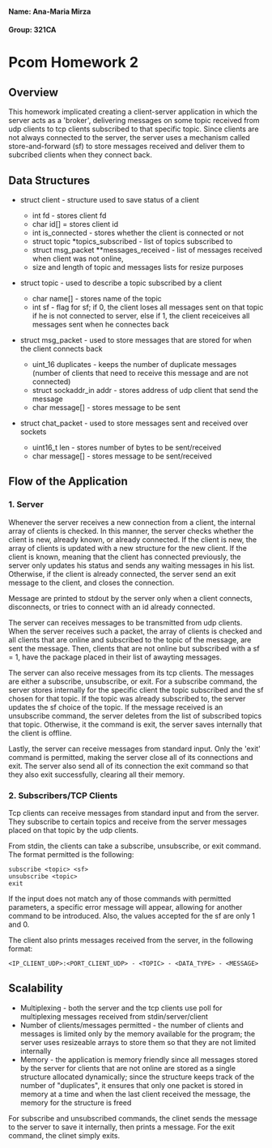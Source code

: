 #### Name: Ana-Maria Mirza
#### Group: 321CA

#
# Pcom Homework 2

## Overview
This homework implicated creating a client-server application in which the
server acts as a 'broker', delivering messages on some topic received from udp 
clients to tcp clients subscribed to that specific topic. Since clients are 
not always connected to the server, the server uses a mechanism called 
store-and-forward (sf) to store messages received and deliver them to 
subcribed clients when they connect back.


## Data Structures
* struct client - structure used to save status of a client

    - int fd - stores client fd
    - char id[] = stores client id
    - int is_connected - stores whether the client is connected or not
    - struct topic *topics_subscribed - list of topics subscribed to
    - struct msg_packet **messages_received - list of messages received when 
                                              client was not online, 
    - size and length of topic and messages lists for resize purposes

* struct topic - used to describe a topic subscribed by a client

    - char name[] - stores name of the topic
    - int sf - flag for sf; if 0, the client loses all messages sent on that 
                topic if he is not connected to server, else if 1, the client 
                receiceives all messages sent when he connectes back

* struct msg_packet - used to store messages that are stored for when the 
                      client connects back

    - uint_16 duplicates - keeps the number of duplicate messages (number of 
                           clients that need to receive this message and are 
                           not connected)
    - struct sockaddr_in addr - stores address of udp client that send the 
                                message
    - char message[] - stores message to be sent

* struct chat_packet - used to store messages sent and received over sockets

    - uint16_t len - stores number of bytes to be sent/received
    - char message[] - stores message to be sent/received

## Flow of the Application
### 1. Server
Whenever the server receives a new connection from a client, the internal 
array of clients is checked. In this manner, the server checks whether the 
client is new, already known, or already connected. If the client is new, the 
array of clients is updated with a new structure for the new client. If the 
client is known, meaning that the client has connected previously, the server 
only updates his status and sends any waiting messages in his list. Otherwise, 
if the client is already connected, the server send an exit message to the 
client, and closes the connection.

Message are printed to stdout by the server only when a client connects, 
disconnects, or tries to connect with an id already connected.

The server can receives messages to be transmitted from udp clients. When the 
server receives such a packet, the array of clients is checked and all clients 
that are online and subscribed to the topic of the message, are sent the 
message. Then, clients that are not online but subscribed with a sf = 1, have 
the package placed in their list of awayting messages.

The server can also receive messages from its tcp clients. The messages are 
either a subscribe, unsubscribe, or exit. For a subscribe command, the server 
stores internally for the specific client the topic subscribed and the sf 
chosen for that topic. If the topic was already subscribed to, the server 
updates the sf choice of the topic. If the message received is an unsubscribe 
command, the server deletes from the list of subscribed topics that topic. 
Otherwise, it the command is exit, the server saves internally that the client 
is offline.

Lastly, the server can receive messages from standard input. Only the 'exit' 
command is permitted, making the server close all of its connections and exit. 
The server also send all of its connection the exit command so that they also 
exit successfully, clearing all their memory.

### 2. Subscribers/TCP Clients
Tcp clients can receive messages from standard input and from the server. They 
subscribe to certain topics and receive from the server messages placed on 
that topic by the udp clients.

From stdin, the clients can take a subscribe, unsubscribe, or exit command.
The format permitted is the following:

    subscribe <topic> <sf> 
    unsubscribe <topic>
    exit

If the input does not match any of those commands with permitted parameters,
a specific error message will appear, allowing for another command to be
introduced. Also, the values accepted for the sf are only 1 and 0. 

The client also prints messages received from the server, in the following format:

    <IP_CLIENT_UDP>:<PORT_CLIENT_UDP> - <TOPIC> - <DATA_TYPE> - <MESSAGE>

## Scalability
* Multiplexing - both the server and the tcp clients use poll for multiplexing
                 messages received from stdin/server/client
* Number of clients/messages permitted - the number of clients and messages is 
                                         limited only by the memory available 
                                         for the program; the server uses 
                                         resizeable arrays to store them so
                                         that they are not limited internally
* Memory - the application is memory friendly since all messages stored by the 
           server for clients that are not online are stored as a single
           structure allocated dynamically; since the structure keeps track
           of the number of "duplicates", it ensures that only one packet is
           stored in memory at a time and when the last client received the
           message, the memory for the structure is freed

For subscribe and unsubscribed commands, the clinet sends the message to the 
server to save it internally, then prints a message. For the exit command, the 
clinet simply exits.

